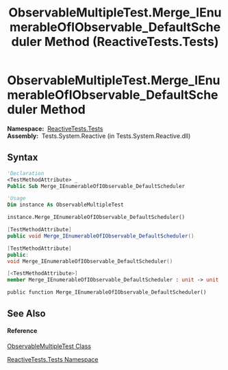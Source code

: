 ﻿---
title: ObservableMultipleTest.Merge_IEnumerableOfIObservable_DefaultScheduler Method  (ReactiveTests.Tests)
TOCTitle: Merge_IEnumerableOfIObservable_DefaultScheduler Method
ms:assetid: M:ReactiveTests.Tests.ObservableMultipleTest.Merge_IEnumerableOfIObservable_DefaultScheduler
ms:mtpsurl: https://msdn.microsoft.com/en-us/library/reactivetests.tests.observablemultipletest.merge_ienumerableofiobservable_defaultscheduler(v=VS.103)
ms:contentKeyID: 36619907
ms.date: 06/28/2011
mtps_version: v=VS.103
f1_keywords:
- ReactiveTests.Tests.ObservableMultipleTest.Merge_IEnumerableOfIObservable_DefaultScheduler
dev_langs:
- CSharp
- JScript
- VB
- FSharp
- c++
---

# ObservableMultipleTest.Merge\_IEnumerableOfIObservable\_DefaultScheduler Method

**Namespace:**  [ReactiveTests.Tests](hh289046\(v=vs.103\).md)  
**Assembly:**  Tests.System.Reactive (in Tests.System.Reactive.dll)

## Syntax

``` vb
'Declaration
<TestMethodAttribute> _
Public Sub Merge_IEnumerableOfIObservable_DefaultScheduler
```

``` vb
'Usage
Dim instance As ObservableMultipleTest

instance.Merge_IEnumerableOfIObservable_DefaultScheduler()
```

``` csharp
[TestMethodAttribute]
public void Merge_IEnumerableOfIObservable_DefaultScheduler()
```

``` c++
[TestMethodAttribute]
public:
void Merge_IEnumerableOfIObservable_DefaultScheduler()
```

``` fsharp
[<TestMethodAttribute>]
member Merge_IEnumerableOfIObservable_DefaultScheduler : unit -> unit 
```

``` jscript
public function Merge_IEnumerableOfIObservable_DefaultScheduler()
```

## See Also

#### Reference

[ObservableMultipleTest Class](hh303586\(v=vs.103\).md)

[ReactiveTests.Tests Namespace](hh289046\(v=vs.103\).md)

